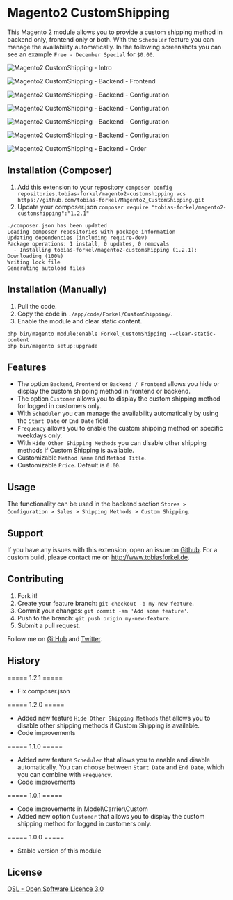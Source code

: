 # Magento2 CustomShipping
This Magento 2 module allows you to provide a custom shipping method in backend only, frontend only or both. With the `Scheduler` feature you can manage the availability automatically. In the following screenshots you can see an example `Free - December Special` for `$0.00`.

![Magento2 CustomShipping - Intro](http://www.tobiasforkel.de/public/magento/forkel_customshipping/2/version/1.2.0/screenshots/github/intro.gif)

![Magento2 CustomShipping - Backend - Frontend](http://www.tobiasforkel.de/public/magento/forkel_customshipping/2/version/1.2.0/screenshots/github/frontend/cart.gif)

![Magento2 CustomShipping - Backend - Configuration](http://www.tobiasforkel.de/public/magento/forkel_customshipping/2/version/1.2.0/screenshots/github/backend/config_01.gif)

![Magento2 CustomShipping - Backend - Configuration](http://www.tobiasforkel.de/public/magento/forkel_customshipping/2/version/1.2.0/screenshots/github/backend/config_02.gif)

![Magento2 CustomShipping - Backend - Configuration](http://www.tobiasforkel.de/public/magento/forkel_customshipping/2/version/1.2.0/screenshots/github/backend/config_03.gif)

![Magento2 CustomShipping - Backend - Configuration](http://www.tobiasforkel.de/public/magento/forkel_customshipping/2/version/1.2.0/screenshots/github/backend/config_04.gif)

![Magento2 CustomShipping - Backend - Order](http://www.tobiasforkel.de/public/magento/forkel_customshipping/2/version/1.2.0/screenshots/github/backend/order.gif)


## Installation (Composer)

1. Add this extension to your repository `composer config repositories.tobias-forkel/magento2-customshipping vcs https://github.com/tobias-forkel/Magento2_CustomShipping.git`
2. Update your composer.json `composer require "tobias-forkel/magento2-customshipping":"1.2.1"`

```
./composer.json has been updated
Loading composer repositories with package information
Updating dependencies (including require-dev)              
Package operations: 1 install, 0 updates, 0 removals
  - Installing tobias-forkel/magento2-customshipping (1.2.1): Downloading (100%)         
Writing lock file
Generating autoload files
```

## Installation (Manually)
1. Pull the code.
2. Copy the code in `./app/code/Forkel/CustomShipping/`.
3. Enable the module and clear static content.

```
php bin/magento module:enable Forkel_CustomShipping --clear-static-content
php bin/magento setup:upgrade
```

## Features
* The option `Backend`, `Frontend` or `Backend / Frontend` allows you hide or display the custom shipping method in frontend or backend.
* The option `Customer` allows you to display the custom shipping method for logged in customers only.
* With `Scheduler` you can manage the availability automatically by using the `Start Date` or `End Date` field.
* `Frequency` allows you to enable the custom shipping method on specific weekdays only.
* With `Hide Other Shipping Methods` you can disable other shipping methods if Custom Shipping is available.
* Customizable `Method Name` and `Method Title`.
* Customizable `Price`. Default is `0.00`.

## Usage
The functionality can be used in the backend section `Stores > Configuration > Sales > Shipping Methods > Custom Shipping`.

## Support
If you have any issues with this extension, open an issue on [Github](https://github.com/tobias-forkel/Magento2_CustomShipping/issues). For a custom build, please contact me on http://www.tobiasforkel.de.

## Contributing
1. Fork it!
2. Create your feature branch: `git checkout -b my-new-feature`.
3. Commit your changes: `git commit -am 'Add some feature'`.
4. Push to the branch: `git push origin my-new-feature`.
5. Submit a pull request.

Follow me on [GitHub](https://github.com/tobias-forkel) and [Twitter](https://twitter.com/tobiasforkel).

## History
===== 1.2.1 =====
* Fix composer.json

===== 1.2.0 =====
* Added new feature `Hide Other Shipping Methods` that allows you to disable other shipping methods if Custom Shipping is available.
* Code improvements

===== 1.1.0 =====
* Added new feature `Scheduler` that allows you to enable and disable automatically. You can choose between `Start Date` and `End Date`, which you can combine with `Frequency`.
* Code improvements

===== 1.0.1 =====
* Code improvements in Model\Carrier\Custom
* Added new option `Customer` that allows you to display the custom shipping method for logged in customers only.

===== 1.0.0 =====
* Stable version of this module

## License
[OSL - Open Software Licence 3.0](http://opensource.org/licenses/osl-3.0.php)